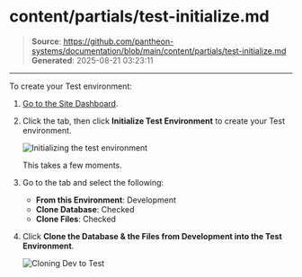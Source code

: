 # content/partials/test-initialize.md

> **Source**: https://github.com/pantheon-systems/documentation/blob/main/content/partials/test-initialize.md
> **Generated**: 2025-08-21 03:23:11

---

To create your Test environment:

1. [Go to the Site Dashboard](/guides/account-mgmt/workspace-sites-teams/sites#site-dashboard).
1. Click the <Icon icon="equalizer" text="Test"/> tab, then click **Initialize Test Environment** to create your Test environment.

   ![Initializing the test environment](../../images/dashboard/new-dashboard/2024/test-initialize.png)

   This takes a few moments.

1. Go to the <Icon icon="server" text="Database / Files"/> tab and select the following:

   - **From this Environment**: Development
   - **Clone Database**: Checked
   - **Clone Files**: Checked

1. Click **Clone the Database & the Files from Development into the Test Environment**.

   ![Cloning Dev to Test](../../images/dashboard/new-dashboard/2024/launch-clone-dev-to-test.png)
